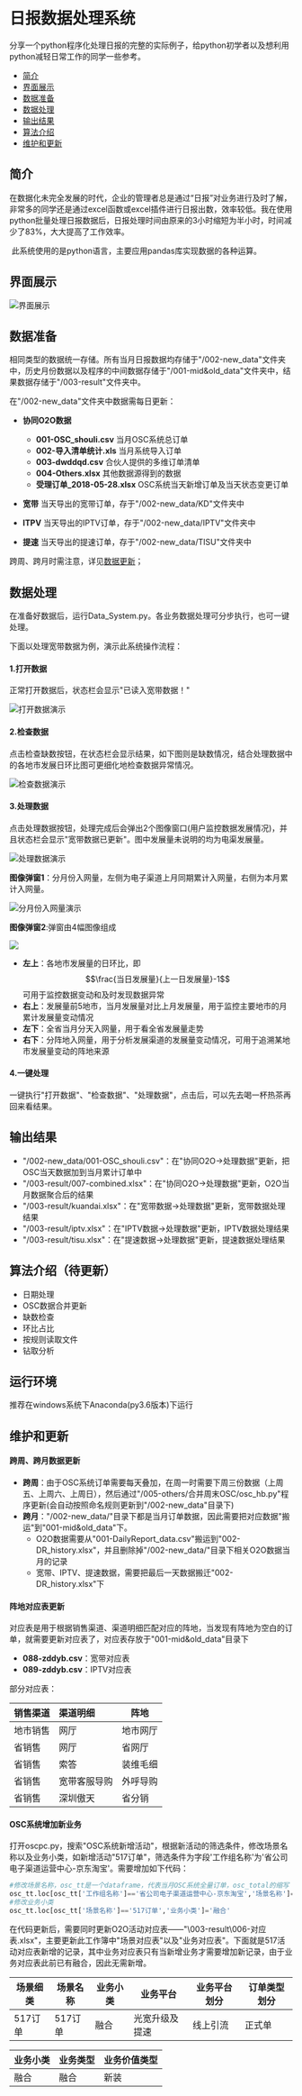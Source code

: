 # 日报数据处理系统

​	分享一个python程序化处理日报的完整的实际例子，给python初学者以及想利用python减轻日常工作的同学一些参考。

- [简介](#简介)
- [界面展示](#界面展示)
- [数据准备](#数据准备)
- [数据处理](#数据处理)
- [输出结果](#输出结果)
- [算法介绍](#算法介绍（待更新）)
- [维护和更新](#维护和更新)

## 简介

​	在数据化未完全发展的时代，企业的管理者总是通过“日报”对业务进行及时了解，非常多的同学还是通过excel函数或excel插件进行日报出数，效率较低。我在使用python批量处理日报数据后，日报处理时间由原来的3小时缩短为半小时，时间减少了83%，大大提高了工作效率。

​	此系统使用的是python语言，主要应用pandas库实现数据的各种运算。

## 界面展示

![界面展示](/005-others/source/jiemian.png)

## 数据准备

​	相同类型的数据统一存储。所有当月日报数据均存储于"/002-new_data"文件夹中，历史月份数据以及程序的中间数据存储于"/001-mid&old_data"文件夹中，结果数据存储于"/003-result"文件夹中。

在"/002-new_data"文件夹中数据需每日更新：

* **协同O2O数据**
  * **001-OSC_shouli.csv** 当月OSC系统总订单
  * **002-导入清单统计.xls** 当月系统导入订单
  * **003-dwddqd.csv** 合伙人提供的多维订单清单
  * **004-Others.xlsx** 其他数据源得到的数据
  * **受理订单_2018-05-28.xlsx** OSC系统当天新增订单及当天状态变更订单

* **宽带** 当天导出的宽带订单，存于"/002-new_data/KD"文件夹中
* **ITPV**  当天导出的IPTV订单，存于"/002-new_data/IPTV"文件夹中
* **提速** 当天导出的提速订单，存于"/002-new_data/TISU"文件夹中

跨周、跨月时需注意，详见[数据更新](#跨周、跨月数据更新)；

## 数据处理

​	在准备好数据后，运行Data_System.py。各业务数据处理可分步执行，也可一键处理。

下面以处理宽带数据为例，演示此系统操作流程：

#### 1.打开数据

正常打开数据后，状态栏会显示"已读入宽带数据！"

![打开数据演示](/005-others/source/yanshi1.png)

#### 2.检查数据

点击检查缺数按钮，在状态栏会显示结果，如下图则是缺数情况，结合处理数据中的各地市发展日环比图可更细化地检查数据异常情况。

![检查数据演示](/005-others/source/yanshi2.png)

#### 3.处理数据

点击处理数据按钮，处理完成后会弹出2个图像窗口(用户监控数据发展情况)，并且状态栏会显示"宽带数据已更新"。图中发展量未说明的均为电渠发展量。

![处理数据演示](/005-others/source/yanshi3.png)

**图像弹窗1**：分月份入网量，左侧为电子渠道上月同期累计入网量，右侧为本月累计入网量。

![分月份入网量演示](F:\999-日报出数系统\005-others\source\yanshi4.png)

**图像弹窗2**:弹窗由4幅图像组成

![](F:\999-日报出数系统\005-others\source\yanshi5.png)

- **左上**：各地市发展量的日环比，即 $$\frac{当日发展量}{上一日发展量}-1$$ 可用于监控数据变动和及时发现数据异常
- **右上**：发展量前5地市，当月发展量对比上月发展量，用于监控主要地市的月累计发展量变动情况
- **左下**：全省当月分天入网量，用于看全省发展量走势
- **右下**：分阵地入网量，用于分析发展渠道的发展量变动情况，可用于追溯某地市发展量变动的阵地来源

#### 4.一键处理

一键执行"打开数据"、"检查数据"、"处理数据"，点击后，可以先去喝一杯热茶再回来看结果。

## 输出结果

- "/002-new_data/001-OSC_shouli.csv"：在"协同O2O->处理数据"更新，把OSC当天数据加到当月累计订单中
- "/003-result/007-combined.xlsx"：在"协同O2O->处理数据"更新，O2O当月数据聚合后的结果
- "/003-result/kuandai.xlsx"：在"宽带数据->处理数据"更新，宽带数据处理结果
- "/003-result/iptv.xlsx"：在"IPTV数据->处理数据"更新，IPTV数据处理结果
- "/003-result/tisu.xlsx"：在"提速数据->处理数据"更新，提速数据处理结果

## 算法介绍（待更新）

* 日期处理
* OSC数据合并更新
* 缺数检查
* 环比占比
* 按规则读取文件
* 钻取分析

## 运行环境

推荐在windows系统下Anaconda(py3.6版本)下运行

## 维护和更新

#### 跨周、跨月数据更新

- **跨周**：由于OSC系统订单需要每天叠加，在周一时需要下周三份数据（上周五、上周六、上周日），然后通过"/005-others/合并周末OSC/osc_hb.py"程序更新(会自动按照命名规则更新到"/002-new_data"目录下)
- **跨月**："/002-new_data/"目录下都是当月订单数据，因此需要把对应数据"搬运"到"001-mid&old_data"下。
  - O2O数据需要从"001-DailyReport_data.csv"搬运到"002-DR_history.xlsx"，并且删除掉"/002-new_data/"目录下相关O2O数据当月的记录
  - 宽带、IPTV、提速数据，需要把最后一天数据搬迁"002-DR_history.xlsx"下

#### 阵地对应表更新

对应表是用于根据销售渠道、渠道明细匹配对应的阵地，当发现有阵地为空白的订单，就需要更新对应表了，对应表存放于"001-mid&old_data"目录下

- **088-zddyb.csv**：宽带对应表
- **089-zddyb.csv**：IPTV对应表

部分对应表：

| 销售渠道 | 渠道明细     | 阵地     |
| :------- | :----------- | -------- |
| 地市销售 | 网厅         | 地市网厅 |
| 省销售   | 网厅         | 省网厅   |
| 省销售   | 索答         | 装维毛细 |
| 省销售   | 宽带客服导购 | 外呼导购 |
| 省销售   | 深圳傲天     | 省分销   |

#### OSC系统增加新业务

​	打开oscpc.py，搜索"OSC系统新增活动"，根据新活动的筛选条件，修改场景名称以及业务小类，如新增活动"517订单"，筛选条件为字段'工作组名称'为'省公司电子渠道运营中心-京东淘宝'。需要增加如下代码：

```python
#修改场景名称，osc_tt是一个dataframe，代表当月OSC系统全量订单，osc_total的缩写
osc_tt.loc[osc_tt['工作组名称']=='省公司电子渠道运营中心-京东淘宝','场景名称']='517订单'
#修改业务小类
osc_tt.loc[osc_tt['场景名称']=='517订单','业务小类']='融合'
```

​	在代码更新后，需要同时更新O2O活动对应表——"\003-result\006-对应表.xlsx"，主要更新此工作簿中"场景对应表"以及"业务对应表"。下面就是517活动对应表新增的记录，其中业务对应表只有当新增业务才需要增加新记录，由于业务对应表此前已有融合，因此无需新增。

| 场景细类 | 场景名称 | 业务小类 | 业务平台       | 业务平台划分 | 订单类型划分 |
| -------- | -------- | -------- | -------------- | ------------ | ------------ |
| 517订单  | 517订单  | 融合     | 光宽升级及提速 | 线上引流     | 正式单       |

| 业务小类 | 业务类型 | 业务价值类型 |
| -------- | -------- | ------------ |
| 融合     | 融合     | 新装         |



